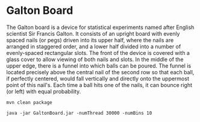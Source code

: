 # Galton Board

The Galton board is a device for statistical experiments named after English scientist Sir Francis
Galton. It consists of an upright board with evenly spaced nails (or pegs) driven into its upper half,
where the nails are arranged in staggered order, and a lower half divided into a number of
evenly-spaced rectangular slots. The front of the device is covered with a glass cover to allow viewing
of both nails and slots. In the middle of the upper edge, there is a funnel into which balls can be
poured. The funnel is located precisely above the central nail of the second row so that each ball, if
perfectly centered, would fall vertically and directly onto the uppermost point of this nail's. Each time
a ball hits one of the nails, it can bounce right (or left) with equal probability.

[](galton.jpg)

```
mvn clean package
```

```
java -jar GaltonBoard.jar -numThread 30000 -numBins 10
```